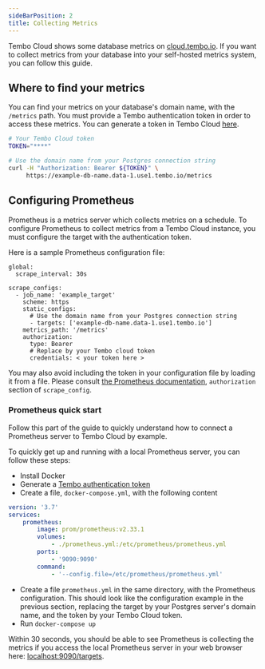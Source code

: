 ```yaml
---
sideBarPosition: 2
title: Collecting Metrics
---
```


Tembo Cloud shows some database metrics on [cloud.tembo.io](https://cloud.tembo.io). If you want to collect metrics from your database into your self-hosted metrics system, you can follow this guide.

## Where to find your metrics

You can find your metrics on your database's domain name, with the `/metrics` path. You must provide a Tembo authentication token in order to access these metrics. You can generate a token in Tembo Cloud [here](https://cloud.tembo.io/generate-jwt).

```bash
# Your Tembo Cloud token
TOKEN="****"

# Use the domain name from your Postgres connection string
curl -H "Authorization: Bearer ${TOKEN}" \
     https://example-db-name.data-1.use1.tembo.io/metrics
```

## Configuring Prometheus

Prometheus is a metrics server which collects metrics on a schedule. To configure Prometheus to collect metrics from a Tembo Cloud instance, you must configure the target with the authentication token.

Here is a sample Prometheus configuration file:

```
global:
  scrape_interval: 30s

scrape_configs:
  - job_name: 'example_target'
    scheme: https
    static_configs:
      # Use the domain name from your Postgres connection string
      - targets: ['example-db-name.data-1.use1.tembo.io']
    metrics_path: '/metrics'
    authorization:
      type: Bearer
      # Replace by your Tembo cloud token
      credentials: < your token here >
```

You may also avoid including the token in your configuration file by loading it from a file. Please consult [the Prometheus documentation](https://prometheus.io/docs/prometheus/latest/configuration/configuration/#scrape_config), `authorization` section of `scrape_config`.

### Prometheus quick start

Follow this part of the guide to quickly understand how to connect a Prometheus server to Tembo Cloud by example.

To quickly get up and running with a local Prometheus server, you can follow these steps:

-   Install Docker
-   Generate a [Tembo authentication token](https://cloud.tembo.io/generate-jwt)
-   Create a file, `docker-compose.yml`, with the following content

```yaml
version: '3.7'
services:
    prometheus:
        image: prom/prometheus:v2.33.1
        volumes:
            - ./prometheus.yml:/etc/prometheus/prometheus.yml
        ports:
            - '9090:9090'
        command:
            - '--config.file=/etc/prometheus/prometheus.yml'
```

-   Create a file `prometheus.yml` in the same directory, with the Prometheus configuration. This should look like the configuration example in the previous section, replacing the target by your Postgres server's domain name, and the token by your Tembo Cloud token.
-   Run `docker-compose up`

Within 30 seconds, you should be able to see Prometheus is collecting the metrics if you access the local Prometheus server in your web browser here: [localhost:9090/targets](http://localhost:9090/targets).
